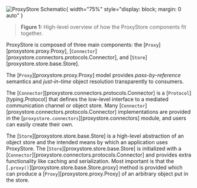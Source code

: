 ![ProxyStore Schematic](../static/proxystore-schematic.svg){ width="75%" style="display: block; margin: 0 auto" }
> **Figure 1:** High-level overview of how the ProxyStore components fit together.

ProxyStore is composed of three main components: the
[`Proxy`][proxystore.proxy.Proxy],
[`Connector`][proxystore.connectors.protocols.Connector],
and [`Store`][proxystore.store.base.Store].

The [`Proxy`][proxystore.proxy.Proxy] model provides *pass-by-reference*
semantics and *just-in-time* object resolution transparently to consumers.

The [`Connector`][proxystore.connectors.protocols.Connector] is a
[`Protocol`][typing.Protocol] that defines the low-level
interface to a mediated communication channel or object store.
Many [`Connector`][proxystore.connectors.protocols.Connector] implementations
are provided in the [`proxystore.connectors`][proxystore.connectors] module,
and users can easily create their own.

The [`Store`][proxystore.store.base.Store] is a high-level abstraction of an
object store and the intended means by which an application uses ProxyStore.
The [`Store`][proxystore.store.base.Store] is initialized with
a [`Connector`][proxystore.connectors.protocols.Connector] and provides
extra functionality like caching and serialization. Most important is that the
[`.proxy()`][proxystore.store.base.Store.proxy] method is provided which can
produce a [`Proxy`][proxystore.proxy.Proxy] of an arbitrary object put in the
store.
